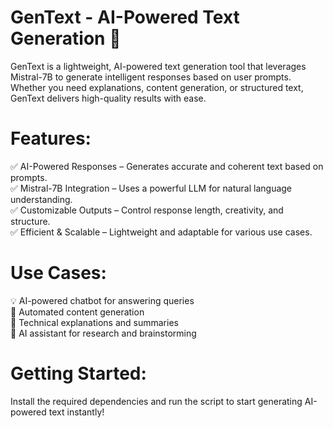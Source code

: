 # GenText - AI-Powered Text Generation 🚀
GenText is a lightweight, AI-powered text generation tool that leverages Mistral-7B to generate intelligent responses based on user prompts. Whether you need explanations, content generation, or structured text, GenText delivers high-quality results with ease.

# Features:
✅ AI-Powered Responses – Generates accurate and coherent text based on prompts.  
✅ Mistral-7B Integration – Uses a powerful LLM for natural language understanding.  
✅ Customizable Outputs – Control response length, creativity, and structure.  
✅ Efficient & Scalable – Lightweight and adaptable for various use cases.

# Use Cases:
💡 AI-powered chatbot for answering queries  
📝 Automated content generation  
📖 Technical explanations and summaries  
🤖 AI assistant for research and brainstorming  

# Getting Started:
Install the required dependencies and run the script to start generating AI-powered text instantly!
